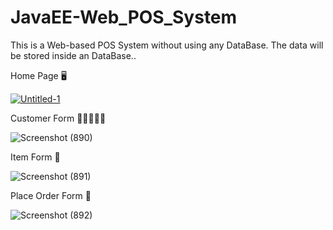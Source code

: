 # JavaEE-Web_POS_System

This is a Web-based POS System without using any DataBase. The data will be stored inside an DataBase..

Home Page 🖥

[![Untitled-1](https://user-images.githubusercontent.com/87766409/156990428-4518ad47-999c-42ff-ac86-920aa9c2d59b.png)](http://localhost:63342/web_pos_system/index.html?_ijt=ruoa8nrpnebo5bu4bn390ajujj)

Customer Form 👩🏼‍🤝‍👩🏻

![Screenshot (890)](https://user-images.githubusercontent.com/87766409/156990932-3b9ce177-c38d-4d13-8f53-8cea4e4e3061.png)

Item Form 🍟

![Screenshot (891)](https://user-images.githubusercontent.com/87766409/156990957-dc9578f6-0c3d-43fc-9015-86d99ed4b7f5.png)


Place Order Form 🎫

![Screenshot (892)](https://user-images.githubusercontent.com/87766409/156990991-f167ce3f-26a3-46b2-8024-beb9d3c6d00a.png)

